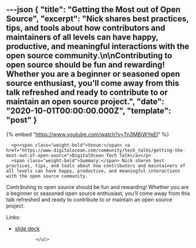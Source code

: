 ---json
{
  "title": "Getting the Most out of Open Source",
  "excerpt": "Nick shares best practices, tips, and tools about how contributors and maintainers of all levels can have happy, productive, and meaningful interactions with the open source community.\n\nContributing to open source should be fun and rewarding! Whether you are a beginner or seasoned open source enthusiast, you’ll come away from this talk refreshed and ready to contribute to or maintain an open source project.",
  "date": "2020-10-01T00:00:00.000Z",
  "template": "post"
}
---

{% embed "https://www.youtube.com/watch?v=Tn3MBiWYeEI" %}
      
      <p><span class="weight-bold">Venue:</span> <a href="https://www.digitalocean.com/community/tech_talks/getting-the-most-out-of-open-source">DigitalOcean Tech Talk</a></p>
      <span class="weight-bold">Summary:</span> Nick shares best practices, tips, and tools about how contributors and maintainers of all levels can have happy, productive, and meaningful interactions with the open source community.

Contributing to open source should be fun and rewarding! Whether you are a beginner or seasoned open source enthusiast, you’ll come away from this talk refreshed and ready to contribute to or maintain an open source project.</p>
      <p class="weight-bold">Links:</p>
            <ul>
              <li>
                  <a href="https://iamdeveloper.com/hacktoberfest2020">slide deck</a>
                </li>
              

              
            </ul>
